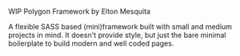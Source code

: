 WIP
Polygon Framework by Elton Mesquita

A flexible SASS based (mini)framework built with small and medium projects in mind. It doesn't provide style, but just the bare minimal boilerplate to build modern and well coded pages.

